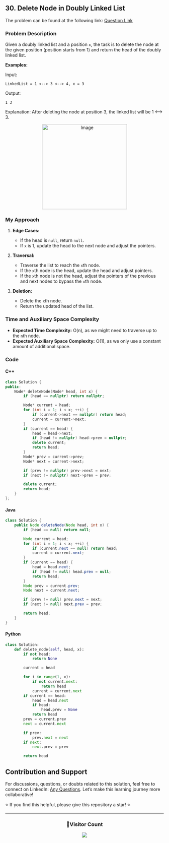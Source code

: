 ## 30. Delete Node in Doubly Linked List

The problem can be found at the following link: [Question Link](https://www.geeksforgeeks.org/problems/delete-node-in-doubly-linked-list/1)

### Problem Description

Given a doubly linked list and a position `x`, the task is to delete the node at the given position (position starts from 1) and return the head of the doubly linked list.

**Examples:**

Input: 
```
LinkedList = 1 <--> 3 <--> 4, x = 3
```
Output:
```
1 3
```
Explanation: 
After deleting the node at position 3, the linked list will be 1 <--> 3.
<p align="center">
  <img src="https://github.com/Hunterdii/GeeksforGeeks-POTD/assets/124852522/e52372d0-d5e5-428b-b953-7894ece5ac9a" alt="Image" width="270" />
</p>

### My Approach

1. **Edge Cases:**
   - If the head is `null`, return `null`.
   - If `x` is 1, update the head to the next node and adjust the pointers.

2. **Traversal:**
   - Traverse the list to reach the `x`th node.
   - If the `x`th node is the head, update the head and adjust pointers.
   - If the `x`th node is not the head, adjust the pointers of the previous and next nodes to bypass the `x`th node.

3. **Deletion:**
   - Delete the `x`th node.
   - Return the updated head of the list.

### Time and Auxiliary Space Complexity

- **Expected Time Complexity:** O(n), as we might need to traverse up to the `n`th node.
- **Expected Auxiliary Space Complexity:** O(1), as we only use a constant amount of additional space.

### Code

#### C++

```cpp
class Solution {
public:
    Node* deleteNode(Node* head, int x) {
        if (head == nullptr) return nullptr;

        Node* current = head;
        for (int i = 1; i < x; ++i) {
            if (current->next == nullptr) return head; 
            current = current->next;
        }
        if (current == head) {
            head = head->next;
            if (head != nullptr) head->prev = nullptr;
            delete current;
            return head;
        }
        Node* prev = current->prev;
        Node* next = current->next;

        if (prev != nullptr) prev->next = next;
        if (next != nullptr) next->prev = prev;

        delete current;
        return head;
    }
};
```

#### Java

```java
class Solution {
    public Node deleteNode(Node head, int x) {
        if (head == null) return null;

        Node current = head;
        for (int i = 1; i < x; ++i) {
            if (current.next == null) return head; 
            current = current.next;
        }
        if (current == head) {
            head = head.next;
            if (head != null) head.prev = null;
            return head;
        }
        Node prev = current.prev;
        Node next = current.next;

        if (prev != null) prev.next = next;
        if (next != null) next.prev = prev;

        return head;
    }
}
```

#### Python

```python
class Solution:
    def delete_node(self, head, x):
        if not head:
            return None

        current = head

        for i in range(1, x):
            if not current.next:
                return head  
            current = current.next
        if current == head:
            head = head.next
            if head:
                head.prev = None
            return head
        prev = current.prev
        next = current.next

        if prev:
            prev.next = next
        if next:
            next.prev = prev

        return head
```

## Contribution and Support

For discussions, questions, or doubts related to this solution, feel free to connect on LinkedIn: [Any Questions](https://www.linkedin.com/in/het-patel-8b110525a/). Let’s make this learning journey more collaborative!

⭐ If you find this helpful, please give this repository a star! ⭐

---

<div align="center">
  <h3><b>📍Visitor Count</b></h3>
</div>

<p align="center">
  <img src="https://profile-counter.glitch.me/Hunterdii/count.svg" />
</p>
